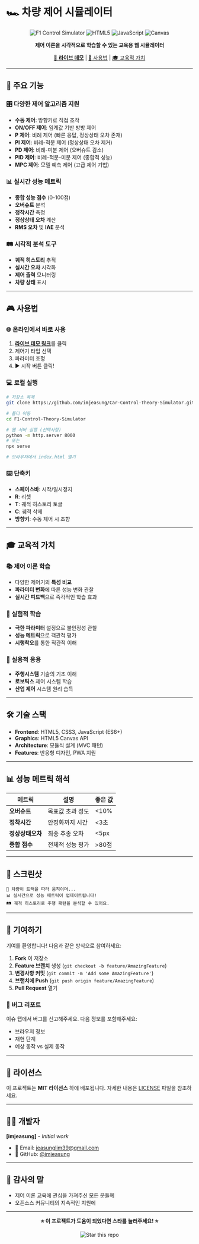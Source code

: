 # 🏎️ 차량 제어 시뮬레이터

<div align="center">

![F1 Control Simulator](https://img.shields.io/badge/F1-Control%20Simulator-red?style=for-the-badge&logo=formula1)
![HTML5](https://img.shields.io/badge/HTML5-E34F26?style=for-the-badge&logo=html5&logoColor=white)
![JavaScript](https://img.shields.io/badge/JavaScript-F7DF1E?style=for-the-badge&logo=javascript&logoColor=black)
![Canvas](https://img.shields.io/badge/HTML5%20Canvas-orange?style=for-the-badge&logo=html5&logoColor=white)

**제어 이론을 시각적으로 학습할 수 있는 교육용 웹 시뮬레이터**

[🚀 **라이브 데모**](https://imjeasung.github.io/Car-Control-Theory-Simulator) | [📖 사용법](#-사용법) | [🎓 교육적 가치](#-교육적-가치)

</div>

---

## 🌟 주요 기능

### 🎛️ **다양한 제어 알고리즘 지원**
- **수동 제어**: 방향키로 직접 조작
- **ON/OFF 제어**: 임계값 기반 방방 제어
- **P 제어**: 비례 제어 (빠른 응답, 정상상태 오차 존재)
- **PI 제어**: 비례-적분 제어 (정상상태 오차 제거)
- **PD 제어**: 비례-미분 제어 (오버슈트 감소)
- **PID 제어**: 비례-적분-미분 제어 (종합적 성능)
- **MPC 제어**: 모델 예측 제어 (고급 제어 기법)

### 📊 **실시간 성능 메트릭**
- **종합 성능 점수** (0-100점)
- **오버슈트** 분석
- **정착시간** 측정
- **정상상태 오차** 계산
- **RMS 오차** 및 **IAE** 분석

### 🛤️ **시각적 분석 도구**
- **궤적 히스토리** 추적
- **실시간 오차** 시각화
- **제어 출력** 모니터링
- **차량 상태** 표시

---

## 🎮 사용법

### 🌐 온라인에서 바로 사용
1. [**라이브 데모 링크**](https://imjeasung.github.io/Car-Control-Theory-Simulator)를 클릭
2. 제어기 타입 선택
3. 파라미터 조정
4. ▶️ 시작 버튼 클릭!

### 💻 로컬 실행
```bash
# 저장소 복제
git clone https://github.com/imjeasung/Car-Control-Theory-Simulator.git

# 폴더 이동
cd F1-Control-Theory-Simulator

# 웹 서버 실행 (선택사항)
python -m http.server 8000
# 또는
npx serve

# 브라우저에서 index.html 열기
```

### ⌨️ 단축키
- **스페이스바**: 시작/일시정지
- **R**: 리셋
- **T**: 궤적 히스토리 토글
- **C**: 궤적 삭제
- **방향키**: 수동 제어 시 조향

---

## 🎓 교육적 가치

### 📚 **제어 이론 학습**
- 다양한 제어기의 **특성 비교**
- **파라미터 변화**에 따른 성능 변화 관찰
- **실시간 피드백**으로 즉각적인 학습 효과

### 🔬 **실험적 학습**
- **극한 파라미터** 설정으로 불안정성 관찰
- **성능 메트릭**으로 객관적 평가
- **시행착오**를 통한 직관적 이해

### 🎯 **실용적 응용**
- **주행시스템** 기술의 기초 이해
- **로보틱스** 제어 시스템 학습
- **산업 제어** 시스템 원리 습득

---

## 🛠️ 기술 스택

- **Frontend**: HTML5, CSS3, JavaScript (ES6+)
- **Graphics**: HTML5 Canvas API
- **Architecture**: 모듈식 설계 (MVC 패턴)
- **Features**: 반응형 디자인, PWA 지원

---

## 📊 성능 메트릭 해석

| 메트릭 | 설명 | 좋은 값 |
|--------|------|---------|
| **오버슈트** | 목표값 초과 정도 | <10% |
| **정착시간** | 안정화까지 시간 | <3초 |
| **정상상태오차** | 최종 추종 오차 | <5px |
| **종합 점수** | 전체적 성능 평가 | >80점 |

---

## 🎨 스크린샷

```
🚗 차량이 트랙을 따라 움직이며...
📊 실시간으로 성능 메트릭이 업데이트됩니다!
🛤️ 궤적 히스토리로 주행 패턴을 분석할 수 있어요.
```

---


## 🤝 기여하기

기여를 환영합니다! 다음과 같은 방식으로 참여하세요:

1. **Fork** 이 저장소
2. **Feature 브랜치** 생성 (`git checkout -b feature/AmazingFeature`)
3. **변경사항 커밋** (`git commit -m 'Add some AmazingFeature'`)
4. **브랜치에 Push** (`git push origin feature/AmazingFeature`)
5. **Pull Request** 열기

### 🐛 버그 리포트
이슈 탭에서 버그를 신고해주세요. 다음 정보를 포함해주세요:
- 브라우저 정보
- 재현 단계
- 예상 동작 vs 실제 동작

---

## 📄 라이선스

이 프로젝트는 **MIT 라이선스** 하에 배포됩니다. 자세한 내용은 [LICENSE](LICENSE) 파일을 참조하세요.

---

## 👨‍💻 개발자

**[imjeasung]** - *Initial work*

- 📧 Email: jeasunglim39@gmail.com
- 🐙 GitHub: [@imjeasung](https://github.com/imjeasung)

---

## 🙏 감사의 말

- 제어 이론 교육에 관심을 가져주신 모든 분들께
- 오픈소스 커뮤니티의 지속적인 지원에

---

<div align="center">

**⭐ 이 프로젝트가 도움이 되었다면 스타를 눌러주세요! ⭐**

![Star this repo](https://img.shields.io/github/stars/yourusername/F1-Control-Theory-Simulator?style=social)

</div>
